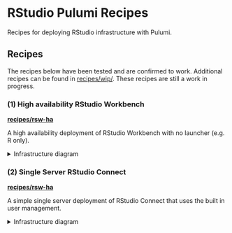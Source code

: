 # RStudio Pulumi Recipes

Recipes for deploying RStudio infrastructure with Pulumi.

## Recipes

The recipes below have been tested and are confirmed to work. Additional recipes can be found in [recipes/wip/](./recipes/wip/). These recipes are still a work in progress.

### (1) High availability RStudio Workbench

**[recipes/rsw-ha](recipes/rsw-ha)**

A high availability deployment of RStudio Workbench with no launcher (e.g. R only).

<details>
<summary>Infrastructure diagram</summary>

![](recipes/rsw-ha/infra.drawio.png)

</details>

### (2) Single Server RStudio Connect

**[recipes/rsw-ha](recipes/rsc-single-server)**

A simple single server deployment of RStudio Connect that uses the built in user management.

<details>
<summary>Infrastructure diagram</summary>

![](recipes/rsc-single-server/infra.drawio.png)

</details>
